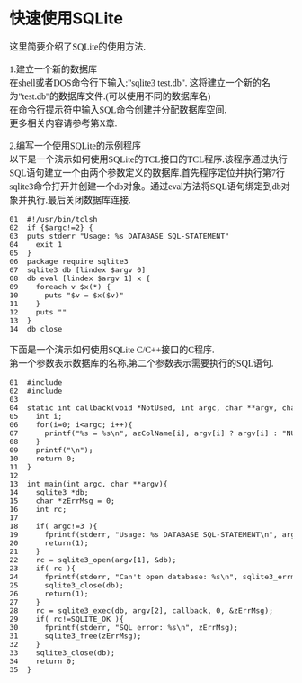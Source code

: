 # 快速使用SQLite
<font face="微软雅黑" size="3px">

这里简要介绍了SQLite的使用方法.<br>

1.建立一个新的数据库<br>
在shell或者DOS命令行下输入:"sqlite3 test.db". 这将建立一个新的名为"test.db"的数据库文件.(可以使用不同的数据库名)<br>
在命令行提示符中输入SQL命令创建并分配数据库空间.<br>
更多相关内容请参考第X章.<br>

2.编写一个使用SQLite的示例程序<br>
以下是一个演示如何使用SQLite的TCL接口的TCL程序.该程序通过执行SQL语句建立一个由两个参数定义的数据库.首先程序定位并执行第7行sqlite3命令打开并创建一个db对象。通过eval方法将SQL语句绑定到db对象并执行.最后关闭数据库连接.
<pre>
01  #!/usr/bin/tclsh
02  if {$argc!=2} {
03  puts stderr "Usage: %s DATABASE SQL-STATEMENT"
04    exit 1
05  }
06  package require sqlite3
07  sqlite3 db [lindex $argv 0]
08  db eval [lindex $argv 1] x {
09    foreach v $x(*) {
10      puts "$v = $x($v)"
11    }
12    puts ""
13  }
14  db close
</pre>

下面是一个演示如何使用SQLite C/C++接口的C程序.<br>第一个参数表示数据库的名称,第二个参数表示需要执行的SQL语句.
<pre>
01  #include <stdio.h>
02  #include <sqlite3.h>
03
04  static int callback(void *NotUsed, int argc, char **argv, char **azColName){
05    int i;
06    for(i=0; i&lt;argc; i++){
07      printf("%s = %s\n", azColName[i], argv[i] ? argv[i] : "NULL");
08    }
09    printf("\n");
10    return 0;
11  }
12
13  int main(int argc, char **argv){
14    sqlite3 *db;
15    char *zErrMsg = 0;
16    int rc;
17
18    if( argc!=3 ){
19      fprintf(stderr, "Usage: %s DATABASE SQL-STATEMENT\n", argv[0]);
20      return(1);
21    }
22    rc = sqlite3_open(argv[1], &db);
23    if( rc ){
24      fprintf(stderr, "Can't open database: %s\n", sqlite3_errmsg(db));
25      sqlite3_close(db);
26      return(1);
27    }
28    rc = sqlite3_exec(db, argv[2], callback, 0, &zErrMsg);
29    if( rc!=SQLITE_OK ){
30      fprintf(stderr, "SQL error: %s\n", zErrMsg);
31      sqlite3_free(zErrMsg);
32    }
33    sqlite3_close(db);
34    return 0;
35  }
</pre>
